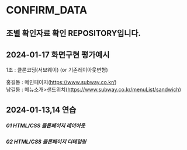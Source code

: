 # CONFIRM_DATA
## 조별 확인자료 확인 REPOSITORY입니다.
2024-01-17 화면구현 평가예시
---
1조 : 클론코딩(서브웨이) (or 기존레이아웃변형)

홍길동 : 메인페이지(https://www.subway.co.kr/) <br/>
남길동 : 메뉴소개>샌드위치(https://www.subway.co.kr/menuList/sandwich)<br/>

2024-01-13,14 연습
---
##### 01 HTML/CSS 클론페이지 레이아웃
##### 02 HTML/CSS 클론페이지 디테일링


